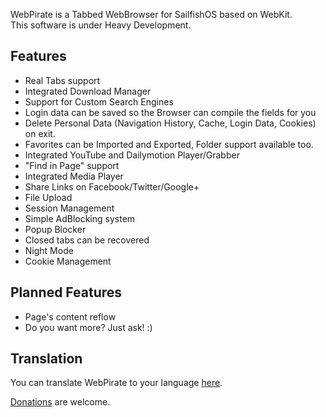 WebPirate is a Tabbed WebBrowser for SailfishOS based on WebKit.<br>
This software is under Heavy Development.

Features
-----
- Real Tabs support
- Integrated Download Manager
- Support for Custom Search Engines
- Login data can be saved so the Browser can compile the fields for you
- Delete Personal Data (Navigation History, Cache, Login Data, Cookies) on exit.
- Favorites can be Imported and Exported, Folder support available too.
- Integrated YouTube and Dailymotion Player/Grabber
- "Find in Page" support
- Integrated Media Player
- Share Links on Facebook/Twitter/Google+
- File Upload
- Session Management
- Simple AdBlocking system
- Popup Blocker
- Closed tabs can be recovered
- Night Mode
- Cookie Management

Planned Features
-----


- Page's content reflow
- Do you want more? Just ask! :)

Translation
-----
You can translate WebPirate to your language [here](https://www.transifex.com/projects/p/webpirate/).

[Donations](https://www.paypal.com/cgi-bin/webscr?cmd=_donations&business=SQFHRE6MHAPUC&lc=GB&item_name=Donazione%20per%20sviluppo%20WebPirate&currency_code=EUR&bn=PP%2dDonationsBF%3abtn_donate_SM%2egif%3aNonHosted) are welcome.
